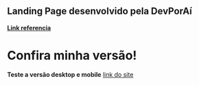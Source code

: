 ## Landing Page desenvolvido pela DevPorAí
[**Link referencia**]("https://devporai.com.br/5-projetos-frontend-para-melhorar-suas-habilidades/")

# Confira minha versão!
**Teste a versão desktop e mobile**
[link do site](https://pamlotusia.github.io/landingpage/)